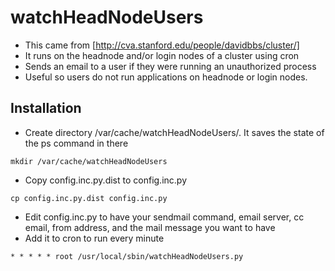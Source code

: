 # watchHeadNodeUsers

* This came from [http://cva.stanford.edu/people/davidbbs/cluster/]
* It runs on the headnode and/or login nodes of a cluster using cron
* Sends an email to a user if they were running an unauthorized process
* Useful so users do not run applications on headnode or login nodes.

## Installation

* Create directory /var/cache/watchHeadNodeUsers/.  It saves the state of the ps command in there
```
mkdir /var/cache/watchHeadNodeUsers
```
* Copy config.inc.py.dist to config.inc.py
```
cp config.inc.py.dist config.inc.py
```
* Edit config.inc.py to have your sendmail command, email server, cc email, from address, and the mail message you want to have
* Add it to cron to run every minute
```
* * * * * root /usr/local/sbin/watchHeadNodeUsers.py
```
